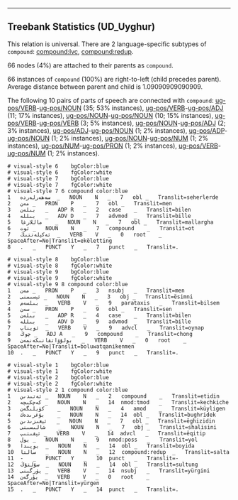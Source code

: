

--------------------------------------------------------------------------------

## Treebank Statistics (UD_Uyghur)

This relation is universal.
There are 2 language-specific subtypes of `compound`: [compound:lvc](), [compound:redup]().

66 nodes (4%) are attached to their parents as `compound`.

66 instances of `compound` (100%) are right-to-left (child precedes parent).
Average distance between parent and child is 1.09090909090909.

The following 10 pairs of parts of speech are connected with `compound`: [ug-pos/VERB]()-[ug-pos/NOUN]() (35; 53% instances), [ug-pos/VERB]()-[ug-pos/ADJ]() (11; 17% instances), [ug-pos/NOUN]()-[ug-pos/NOUN]() (10; 15% instances), [ug-pos/VERB]()-[ug-pos/VERB]() (3; 5% instances), [ug-pos/NOUN]()-[ug-pos/ADJ]() (2; 3% instances), [ug-pos/ADJ]()-[ug-pos/NOUN]() (1; 2% instances), [ug-pos/ADP]()-[ug-pos/NOUN]() (1; 2% instances), [ug-pos/NOUN]()-[ug-pos/NUM]() (1; 2% instances), [ug-pos/NUM]()-[ug-pos/PRON]() (1; 2% instances), [ug-pos/VERB]()-[ug-pos/NUM]() (1; 2% instances).


~~~ conllu
# visual-style 6	bgColor:blue
# visual-style 6	fgColor:white
# visual-style 7	bgColor:blue
# visual-style 7	fgColor:white
# visual-style 7 6 compound	color:blue
1	سەھەرلەردە	_	NOUN	N	_	7	obl	_	Translit=seherlerde
2	مەن	_	PRON	P	_	7	obl	_	Translit=men
3	بىلەن	_	ADP	R	_	2	case	_	Translit=bilen
4	بىللە	_	ADV	D	_	7	advmod	_	Translit=bille
5	ماللارغا	_	NOUN	N	_	7	obl	_	Translit=mallargha
6	ئوت	_	NOUN	N	_	7	compound	_	Translit=ot
7	ئەكېلەتتىڭ	_	VERB	V	_	0	root	_	SpaceAfter=No|Translit=ekëletting
8	.	_	PUNCT	Y	_	7	punct	_	Translit=.

~~~


~~~ conllu
# visual-style 8	bgColor:blue
# visual-style 8	fgColor:white
# visual-style 9	bgColor:blue
# visual-style 9	fgColor:white
# visual-style 9 8 compound	color:blue
1	مەن	_	PRON	P	_	3	nsubj	_	Translit=men
2	ئېسىمنى	_	NOUN	N	_	3	obj	_	Translit=ësimni
3	بىلسەم	_	VERB	V	_	9	parataxis	_	Translit=bilsem
4	سەن	_	PRON	P	_	9	obl	_	Translit=sen
5	بىلەن	_	ADP	R	_	4	case	_	Translit=bilen
6	بىللە	_	ADV	D	_	9	advmod	_	Translit=bille
7	ئويناپ	_	VERB	V	_	9	advcl	_	Translit=oynap
8	چوڭ	_	ADJ	A	_	9	compound	_	Translit=chong
9	بولۇۋاتقانىكەنمەن	_	VERB	V	_	0	root	_	SpaceAfter=No|Translit=boluwatqanikenmen
10	.	_	PUNCT	Y	_	9	punct	_	Translit=.

~~~


~~~ conllu
# visual-style 1	bgColor:blue
# visual-style 1	fgColor:white
# visual-style 2	bgColor:blue
# visual-style 2	fgColor:white
# visual-style 2 1 compound	color:blue
1	ئەتىدىن	_	NOUN	N	_	2	compound	_	Translit=etidin
2	كەچكىچە	_	NOUN	N	_	14	nmod:tmod	_	Translit=kechkiche
3	كۈيلىگەن	_	NOUN	N	_	4	amod	_	Translit=küyligen
4	بۇغرىدەك	_	NOUN	N	_	14	obl	_	Translit=bughridek
5	ئېغىزىدىن	_	NOUN	N	_	7	obl	_	Translit=ëghizidin
6	شالىسىنى	_	NOUN	N	_	7	obj	_	Translit=shalisini
7	ئېقىتىپ	_	VERB	V	_	14	advcl	_	Translit=ëqitip
8	يول	_	NOUN	N	_	9	nmod:poss	_	Translit=yol
9	بويىدا	_	NOUN	N	_	14	obl	_	Translit=boyida
10	سالتا	_	NOUN	N	_	12	compound:redup	_	Translit=salta
11	-	_	PUNCT	Y	_	10	punct	_	Translit=-
12	سۇلتۇڭ	_	NOUN	N	_	14	obl	_	Translit=sultung
13	يۈرگىنى	_	VERB	V	_	14	nsubj	_	Translit=yürgini
14	يۈرگەن	_	VERB	V	_	0	root	_	SpaceAfter=No|Translit=yürgen
15	.	_	PUNCT	Y	_	14	punct	_	Translit=.

~~~


